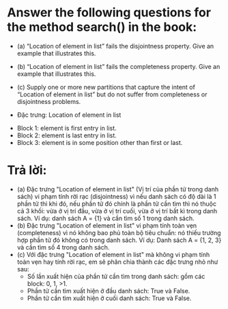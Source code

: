 # Answer the following questions for the method search() in the book:
* (a) “Location of element in list” fails the disjointness property. Give an example that illustrates this.
* (b) “Location of element in list” fails the completeness property. Give an example that illustrates this.
* (c) Supply one or more new partitions that capture the intent of “Location of element in list” but do not suffer from completeness or disjointness problems.

* Đặc trưng: Location of element in list
- Block 1: element is first entry in list.
- Block 2: element is last entry in list.
- Block 3: element is in some position other than first or last.

# Trả lời:
* (a) Đặc trưng "Location of element in list" (Vị trí của phần tử trong danh sách) vi phạm tính rời rạc (disjointness) vì nếu danh sách có độ dài là 1 phần tử thì khi đó, nếu phần tử đó chính là phần tử cần tìm thì nó thuộc cả 3 khối: vừa ở vị trí đầu, vừa ở vị trí cuối, vừa ở vị trí bất kì trong danh sách. Ví dụ: danh sách A = {1} và cần tìm số 1 trong danh sách.
* (b) Đặc trưng "Location of element in list" vi phạm tính toàn vẹn (completeness) vì nó không bao phủ toàn bộ tiêu chuẩn: nó thiếu trường hợp phần tử đó không có trong danh sách. Ví dụ: Danh sách A = {1, 2, 3} và cần tìm số 4 trong danh sách.
* (c) Với đặc trưng "Location of element in list" mà không vi phạm tính toàn vẹn hay tính rời rạc, em sẽ phân chia thành các đặc trưng nhỏ như sau:
	- Số lần xuất hiện của phần tử cần tìm trong danh sách: gồm các block: 0, 1, >1.
	- Phần tử cần tìm xuất hiện ở đầu danh sách: True và False.
	- Phần tử cần tìm xuất hiện ở cuối danh sách: True và False.
